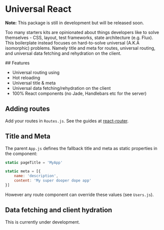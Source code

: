 # Universal React

**Note:** This package is still in development but will be released soon.

Too many starters kits are opinionated about things developers like to solve themselves - CSS, layout, test frameworks, state architecture (e.g. Flux). This boilerplate instead focuses on hard-to-solve universal (A.K.A isomorphic) problems. Namely title and meta for routes, universal routing, and universal data fetching and rehydration on the client.

## Features

- Universal routing using
- Hot reloading
- Universal title & meta
- Universal data fetching/rehydration on the client
- 100% React components (no Jade, Handlebars etc for the server)

## Adding routes

Add your routes in `Routes.js`. See the guides at [react-router](https://github.com/rackt/react-router).

## Title and Meta

The parent `App.js` defines the fallback title and meta as static properties in the component:

```js
static pageTitle = 'MyApp'

static meta = [{
	name: 'description',
	content: 'My super dooper dope app'
}]
```

However any route component can override these values (see `Users.js`).

## Data fetching and client hydration

This is currently under development.